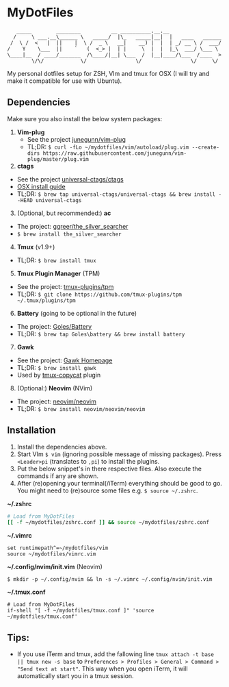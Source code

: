 # MyDotFiles

```
   _____        ________          __ __________.__.__                 
  /     \ ___.__\______ \   _____/  |\_   _____|__|  |   ____   ______
 /  \ /  <   |  ||    |  \ /  _ \   __|    __) |  |  | _/ __ \ /  ___/
/    Y    \___  ||    `   (  <_> |  | |     \  |  |  |_\  ___/ \___ \ 
\____|__  / ____/_______  /\____/|__| \___  /  |__|____/\___  /____  >
        \/\/            \/                \/                \/     \/ 
```

My personal dotfiles setup for ZSH, VIm and tmux for OSX (I will try and make it compatible for use with Ubuntu).

## Dependencies

Make sure you also install the below system packages:

1. 	**Vim-plug**
	- See the project [junegunn/vim-plug](https://github.com/junegunn/vim-plug)
	- TL;DR: `$ curl -fLo ~/mydotfiles/vim/autoload/plug.vim --create-dirs https://raw.githubusercontent.com/junegunn/vim-plug/master/plug.vim`
2. **ctags**
  - See the project [universal-ctags/ctags](https://github.com/universal-ctags/ctags)
  - [OSX install guide](https://github.com/universal-ctags/ctags/blob/master/docs/osx.rst)
  - TL;DR: `$ brew tap universal-ctags/universal-ctags && brew install --HEAD universal-ctags`
3. (Optional, but recommended:) **ac**
  - The project: [ggreer/the_silver_searcher](https://github.com/ggreer/the_silver_searcher)
  - `$ brew install the_silver_searcher`
4. **Tmux** (v1.9+)
  - TL;DR: `$ brew install tmux`
5. **Tmux Plugin Manager** (TPM)
  -  See the project: [tmux-plugins/tpm](https://github.com/tmux-plugins/tpm)
  -  TL;DR: `$ git clone https://github.com/tmux-plugins/tpm ~/.tmux/plugins/tpm`
6. **Battery** (going to be optional in the future)
  - The project: [Goles/Battery](https://github.com/Goles/Battery)
  - TL;DR: `$ brew tap Goles\battery && brew install battery`
7. **Gawk**
  - See the project: [Gawk Homepage](https://www.gnu.org/software/gawk/)
  - TL;DR: `$ brew install gawk`
  - Used by [tmux-copycat](https://github.com/tmux-plugins/tmux-copycat) plugin
8. (Optional:) **Neovim** (NVim)
  - The project: [neovim/neovim](https://github.com/neovim/neovim) 
  - TL;DR: `$ brew install neovim/neovim/neovim`

## Installation

1. Install the dependencies above.
3. Start VIm `$ vim` (ignoring possible message of missing packages). Press `<Leader>pi` (translates to `,pi`) to install the plugins.
4. Put the below snippet's in there respective files. Also execute the commands if any are shown.
6. After (re)opening your terminal(/iTerm) everything should be good to go. You might need to (re)source some files e.g. `$ source ~/.zshrc`.

**~/.zshrc**

```bash
# Load from MyDotFiles
[[ -f ~/mydotfiles/zshrc.conf ]] && source ~/mydotfiles/zshrc.conf
```

**~/.vimrc**

```viml
set runtimepath^=~/mydotfiles/vim
source ~/mydotfiles/vimrc.vim
```

**~/.config/nvim/init.vim** (Neovim)

```
$ mkdir -p ~/.config/nvim && ln -s ~/.vimrc ~/.config/nvim/init.vim
```

**~/.tmux.conf**

```
# Load from MyDotFiles
if-shell "[ -f ~/mydotfiles/tmux.conf ]" 'source ~/mydotfiles/tmux.conf'
```

## Tips:
- If you use iTerm and tmux, add the fallowing line `tmux attach -t base || tmux new -s base` to `Preferences > Profiles > General > Command > "Send text at start"`. This way when you open iTerm, it will automatically start you in a tmux session.


